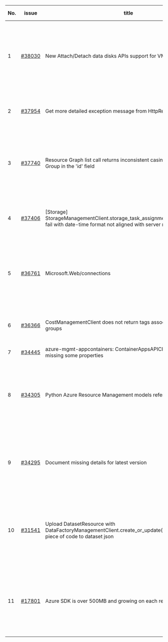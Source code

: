 | No. | issue | title | labels | assignees | bot advice | created date |
| ------ | ------ | ------ | ------ | ------ | ------ | :-----: |
|1|[#38030](https://github.com/Azure/azure-sdk-for-python/issues/38030)|New Attach/Detach data disks APIs support for VMs and VMSS|feature-request, question, Compute - VM, Mgmt, customer-reported, needs-team-attention|msyyc||2024-10-22|
|2|[#37954](https://github.com/Azure/azure-sdk-for-python/issues/37954)|Get more detailed exception message from HttpResponseError|question, Compute, Mgmt, needs-team-attention|msyyc|new comment|2024-10-17|
|3|[#37740](https://github.com/Azure/azure-sdk-for-python/issues/37740)|Resource Graph list call returns inconsistent casing for the Resource Group in the 'id' field|question, Mgmt, customer-reported, no-recent-activity, needs-author-feedback|msyyc||2024-10-07|
|4|[#37406](https://github.com/Azure/azure-sdk-for-python/issues/37406)|[Storage] StorageManagementClient.storage_task_assignments.begin_create(...) fail with date-time format not aligned with server request.|Storage, Service Attention, Mgmt, needs-team-attention|msyyc|no reply > 7|2024-09-14|
|5|[#36761](https://github.com/Azure/azure-sdk-for-python/issues/36761)|Microsoft.Web/connections|question, Logic App, Service Attention, Mgmt, customer-reported, needs-team-attention|msyyc|no reply > 7|2024-08-05|
|6|[#36366](https://github.com/Azure/azure-sdk-for-python/issues/36366)|CostManagementClient does not return tags associated with resource groups|question, Service Attention, Mgmt, customer-reported|msyyc|no reply > 7|2024-07-05|
|7|[#34445](https://github.com/Azure/azure-sdk-for-python/issues/34445)|azure-mgmt-appcontainers: ContainerAppsAPIClient.job_execution is missing some properties|Mgmt|msyyc|no reply > 7|2024-02-24|
|8|[#34305](https://github.com/Azure/azure-sdk-for-python/issues/34305)|Python Azure Resource Management models reference do not render.|Docs, question, ARM, Service Attention, Mgmt, customer-reported, needs-team-attention|msyyc|new comment|2024-02-13|
|9|[#34295](https://github.com/Azure/azure-sdk-for-python/issues/34295)|Document missing details for latest version|Docs, question, Service Attention, Mgmt, customer-reported, needs-team-attention|msyyc|no reply > 7|2024-02-13|
|10|[#31541](https://github.com/Azure/azure-sdk-for-python/issues/31541)|Upload DatasetResource with DataFactoryManagementClient.create_or_update() adds non-wanted piece of code to dataset json|question, Data Factory, Service Attention, Mgmt, customer-reported, needs-team-attention|msyyc|no reply > 7|2023-08-09|
|11|[#17801](https://github.com/Azure/azure-sdk-for-python/issues/17801)|Azure SDK is over 500MB and growing on each release.|question, Network, Mgmt, customer-reported, needs-team-attention, auto-close-exempt|msyyc, lmazuel, iscai-msft|new comment|2021-04-05|
